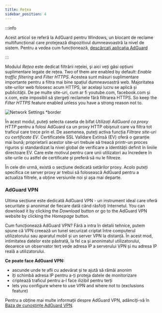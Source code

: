 ```yaml
---
title: Rețea
sidebar_position: 4
---
```


:::info

Acest articol se referă la AdGuard pentru Windows, un blocant de reclame multifuncțional care protejează dispozitivul dumneavoastră la nivel de sistem. Pentru a vedea cum funcționează, [descărcați aplicația AdGuard](https://agrd.io/download-kb-adblock)

:::

Modulul _Rețea_ este dedicat filtrării rețelei, și aici veți găsi opțiuni suplimentare legate de rețea. Two of them are enabled by default: _Enable traffic filtering_ and _Filter HTTPS_. Acestea sunt măsuri suplimentare importante pentru a filtra mai bine spațiul dumneavoastră web. Majoritatea site-urilor web folosesc acum HTTPS, iar același lucru se aplică și publicității. De pe multe site-uri, cum ar fi youtube.com, facebook.com și x.com, este imposibil să ștergeți reclamele fără filtrarea HTTPS. So keep the _Filter HTTPS_ feature enabled unless you have a strong reason not to.

![Network Settings \*border](https://cdn.adtidy.org/content/kb/ad_blocker/windows/network/network_settings.png)

În acest modul, puteți selecta caseta de bifat _Utilizați AdGuard ca proxy HTTP_ pentru a folosi AdGuard ca un proxy HTTP obișnuit care va filtra tot traficul care trece prin el. De asemenea, puteți activa funcția _Filtrare site-uri cu certificate EV_. Certificatele SSL Validare Extinsă (EV) oferă o garanție mai bună; proprietarii acestor site-uri trebuie să treacă printr-un proces riguros și standardizat la nivel global de verificare a identității definit în liniile directoare EV. Care este motivul pentru care unii utilizatori au încredere în site-urile cu astfel de certificate și preferă să nu le filtreze.

În cele din urmă, există o secțiune dedicată setărilor proxy. Acolo puteți specifica ce server proxy ar trebui să folosească AdGuard pentru a actualiza filtrele, a obține versiunile noi și așa mai departe.

### AdGuard VPN

Ultima secțiune este dedicată AdGuard VPN - un instrument ideal care oferă securitate și anonimat de fiecare dată când răsfoiți Internetul. You can download it by clicking the _Download_ button or go to the AdGuard VPN website by clicking the _Homepage_ button.

Cum funcționează AdGuard VPN? Fără a intra în detalii tehnice, putem spune că VPN creează un tunel securizat criptat între computerul utilizatorului sau aparatul mobil și un server VPN la distanță. În acest mod, intimitatea datelor este păstrată, la fel ca și anonimatul utilizatorului, deoarece un observator terț vede adresa IP a serverului VPN și nu adresa IP reală a utilizatorului.

**Ce poate face AdGuard VPN:**

- ascunde unde te afli cu adevărat și te ajută să rămâi anonim
- îți schimbă adresa IP pentru a-ți proteja datele de monitorizare
- criptează traficul pentru a-l face ilizibil pentru terți
- lets you configure where to use VPN and where not to (exclusions feature)

Pentru a obține mai multe informații despre AdGuard VPN, adânciți-vă în [Baza de cunoștințe AdGuard VPN](https://adguard-vpn.com/kb/).
